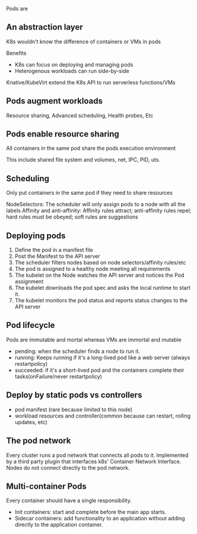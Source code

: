 Pods are 
## An abstraction layer 
K8s wouldn't know the difference of containers or VMs in pods 

Benefits 
- K8s can focus on deploying and managing pods 
- Heterogenous workloads can run side-by-side 

Knative/KubeVirt extend the K8s API to run serverless functions/VMs 

## Pods augment workloads
Resource sharing, Advanced scheduling, Health probes, Etc

## Pods enable resource sharing
All containers in the same pod share the pods execution environment

This include shared file system and volumes, net, IPC, PID, uts.

## Scheduling
Only put containers in the same pod if they need to share resources

 NodeSelectors: The scheduler will only assign pods to a node with all the labels
 Affinity and anti-affinity: Affinity rules attract; anti-affinity rules repel; hard rules must be obeyed; soft rules are suggestions

## Deploying pods
1. Define the pod in a manifest file
2. Post the Manifest to the API server
3. The scheduler filters nodes based on node selectors/affinity rules/etc
4. The pod is assigned to a healthy node meeting all requirements
5. The kubelet on the Node watches the API server and notices the Pod assignment
6. The kubelet downloads the pod spec and asks the local runtime to start it.
7. The kubelet monitors the pod status and reports status changes to the API server

## Pod lifecycle
Pods are immutable and mortal whereas VMs are immortal and mutable

- pending:  when the scheduler finds a node to run it.
- running: Keeps running if it's a long-lived pod like a web server (always restartpolicy)
- succeeded: if it's a short-lived pod and the containers complete their tasks(onFailure/never restartpolicy)

## Deploy by static pods vs controllers
- pod manifest (rare because limited to this node)
- workload resources and controller(common because can restart, rolling updates, etc)

## The pod network
Every cluster runs a pod network that connects all pods to it.
Implemented by a third party plugin that interfaces k8s' Container Network Interface.
Nodes do not connect directly to the pod network.

## Multi-container Pods
Every container should have a single responsibility.

- Init containers: start and complete before the main app starts.
- Sidecar containers: add functionality to an application without adding directly to the application container.


